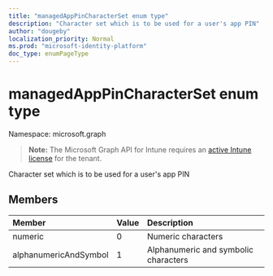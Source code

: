 ```yaml
---
title: "managedAppPinCharacterSet enum type"
description: "Character set which is to be used for a user's app PIN"
author: "dougeby"
localization_priority: Normal
ms.prod: "microsoft-identity-platform"
doc_type: enumPageType
---
```


# managedAppPinCharacterSet enum type

Namespace: microsoft.graph

> **Note:** The Microsoft Graph API for Intune requires an [active Intune license](https://go.microsoft.com/fwlink/?linkid=839381) for the tenant.

Character set which is to be used for a user's app PIN

## Members
|Member|Value|Description|
|:---|:---|:---|
|numeric|0|Numeric characters|
|alphanumericAndSymbol|1|Alphanumeric and symbolic characters|








